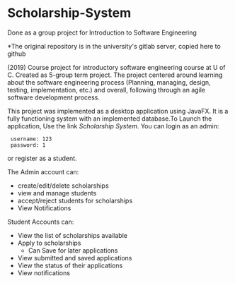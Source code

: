 # Scholarship-System

Done as a group project for Introduction to Software Engineering

*The original repository is in the university's gitlab server, copied here to github
 
(2019) Course project for introductory software engineering course at U of C. Created as 5-group term project. 
The project centered around learning about the software engineering process (Planning, managing, design, testing, implementation, etc.) and overall, following through an agile software development process. 

This project was implemented as a desktop application using JavaFX. It is a fully functioning system with an implemented database.To Launch the application, Use the link *Scholarship System*. 
You can login as an admin:
                            
     username: 123 
     password: 1

or register as a student. 

The Admin account can:
  - create/edit/delete scholarships
  - view and manage students 
  - accept/reject students for scholarships
  - View Notifications
  
Student Accounts can:
  - View the list of scholarships available
  - Apply to scholarships
    - Can Save for later applications
  - View submitted and saved applications
  - View the status of their applications
  - View notifications
  
  
 
  
    
    
  



